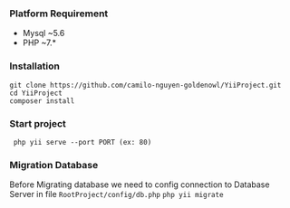 ### Platform Requirement
- Mysql ~5.6
- PHP ~7.*
### Installation
```
git clone https://github.com/camilo-nguyen-goldenowl/YiiProject.git
cd YiiProject
composer install
```

### Start project
``` php yii serve --port PORT (ex: 80)```


### Migration Database
Before Migrating database we need to config connection to Database Server in file
``` RootProject/config/db.php ```
``` php yii migrate ```

